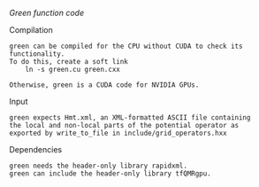 *Green function code*

Compilation

    green can be compiled for the CPU without CUDA to check its functionality.
    To do this, create a soft link
        ln -s green.cu green.cxx

    Otherwise, green is a CUDA code for NVIDIA GPUs.

Input

    green expects Hmt.xml, an XML-formatted ASCII file containing
    the local and non-local parts of the potential operator as
    exported by write_to_file in include/grid_operators.hxx

Dependencies

    green needs the header-only library rapidxml.
    green can include the header-only library tfQMRgpu.
